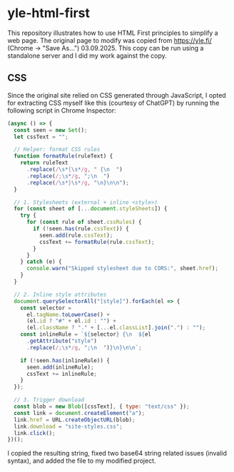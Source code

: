 # yle-html-first

This repository illustrates how to use HTML First principles to simplify a web page. The original page to modify was copied from https://yle.fi/ (Chrome -> "Save As...") 03.09.2025. This copy can be run using a standalone server and I did my work against the copy.

## CSS

Since the original site relied on CSS generated through JavaScript, I opted for extracting CSS myself like this (courtesy of ChatGPT) by running the following script in Chrome Inspector:

```javascript
(async () => {
  const seen = new Set();
  let cssText = "";

  // Helper: format CSS rules
  function formatRule(ruleText) {
    return ruleText
      .replace(/\s*{\s*/g, " {\n  ")
      .replace(/;\s*/g, ";\n  ")
      .replace(/\s*}\s*/g, "\n}\n\n");
  }

  // 1. Stylesheets (external + inline <style>)
  for (const sheet of [...document.styleSheets]) {
    try {
      for (const rule of sheet.cssRules) {
        if (!seen.has(rule.cssText)) {
          seen.add(rule.cssText);
          cssText += formatRule(rule.cssText);
        }
      }
    } catch (e) {
      console.warn("Skipped stylesheet due to CORS:", sheet.href);
    }
  }

  // 2. Inline style attributes
  document.querySelectorAll("[style]").forEach(el => {
    const selector =
      el.tagName.toLowerCase() +
      (el.id ? "#" + el.id : "") +
      (el.className ? "." + [...el.classList].join(".") : "");
    const inlineRule = `${selector} {\n  ${el
      .getAttribute("style")
      .replace(/;\s*/g, ";\n  ")}\n}\n\n`;

    if (!seen.has(inlineRule)) {
      seen.add(inlineRule);
      cssText += inlineRule;
    }
  });

  // 3. Trigger download
  const blob = new Blob([cssText], { type: "text/css" });
  const link = document.createElement("a");
  link.href = URL.createObjectURL(blob);
  link.download = "site-styles.css";
  link.click();
})();
```

I copied the resulting string, fixed two base64 string related issues (invalid syntax), and added the file to my modified project.
